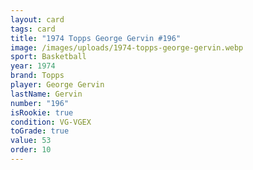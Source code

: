 ```yaml
---
layout: card
tags: card
title: "1974 Topps George Gervin #196"
image: /images/uploads/1974-topps-george-gervin.webp
sport: Basketball
year: 1974
brand: Topps
player: George Gervin
lastName: Gervin
number: "196"
isRookie: true
condition: VG-VGEX
toGrade: true
value: 53
order: 10
---
```

